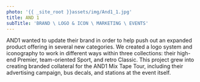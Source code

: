 ```yaml
---
photo: '{{ _site_root }}assets/img/And1_1.jpg'
title: AND 1
subTitle: 'BRAND \ LOGO & ICON \ MARKETING \ EVENTS'
---
```

<p>AND1 wanted to update their brand in order to help push out an expanded product offering in several new categories. We created a logo system and iconography to work in different ways within three collections: their high-end Premier, team-oriented Sport, and retro Classic. This project grew into creating branded collateral for the AND1 Mix Tape Tour, including their advertising campaign, bus decals, and stations at the event itself.</p>
